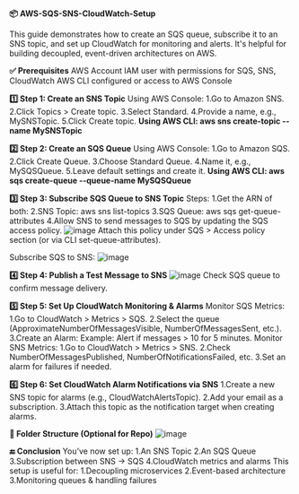 **📦 AWS-SQS-SNS-CloudWatch-Setup**

This guide demonstrates how to create an SQS queue, subscribe it to an SNS topic, and set up CloudWatch for monitoring and alerts. It's helpful for building decoupled, event-driven architectures on AWS.

**✅ Prerequisites**
AWS Account
IAM user with permissions for SQS, SNS, CloudWatch
AWS CLI configured or access to AWS Console

**1️⃣ Step 1: Create an SNS Topic**
Using AWS Console:
1.Go to Amazon SNS.
2.Click Topics > Create topic.
3.Select Standard.
4.Provide a name, e.g., MySNSTopic.
5.Click Create topic.
**Using AWS CLI:
aws sns create-topic --name MySNSTopic**

**2️⃣ Step 2: Create an SQS Queue**
Using AWS Console:
1.Go to Amazon SQS.
2.Click Create Queue.
3.Choose Standard Queue.
4.Name it, e.g., MySQSQueue.
5.Leave default settings and create it.
**Using AWS CLI:
**aws sqs create-queue --queue-name MySQSQueue****

**3️⃣ Step 3: Subscribe SQS Queue to SNS Topic**
Steps:
1.Get the ARN of both:
2.SNS Topic: aws sns list-topics
3.SQS Queue: aws sqs get-queue-attributes
4.Allow SNS to send messages to SQS by updating the SQS access policy.
![image](https://github.com/user-attachments/assets/582ee29a-ce0b-4473-948b-6944b3d26aef)
Attach this policy under SQS > Access policy section (or via CLI set-queue-attributes).

Subscribe SQS to SNS:
![image](https://github.com/user-attachments/assets/4e2aa105-3780-47a8-a718-76bfefb43dde)
  
**4️⃣ Step 4: Publish a Test Message to SNS**
![image](https://github.com/user-attachments/assets/64e60ff6-e951-4fe8-803a-301735106faf)
Check SQS queue to confirm message delivery.

**5️⃣ Step 5: Set Up CloudWatch Monitoring & Alarms**
Monitor SQS Metrics:
1.Go to CloudWatch > Metrics > SQS.
2.Select the queue (ApproximateNumberOfMessagesVisible, NumberOfMessagesSent, etc.).
3.Create an Alarm:
       Example: Alert if messages > 10 for 5 minutes.
Monitor SNS Metrics:
1.Go to CloudWatch > Metrics > SNS.
2.Check NumberOfMessagesPublished, NumberOfNotificationsFailed, etc.
3.Set an alarm for failures if needed.

**6️⃣ Step 6: Set CloudWatch Alarm Notifications via SNS**
1.Create a new SNS topic for alarms (e.g., CloudWatchAlertsTopic).
2.Add your email as a subscription.
3.Attach this topic as the notification target when creating alarms.

**📁 Folder Structure (Optional for Repo)**
![image](https://github.com/user-attachments/assets/b5782d1a-b0e1-412c-aed9-20fbed3592f4)

**🔚 Conclusion**
You’ve now set up:
1.An SNS Topic
2.An SQS Queue
3.Subscription between SNS → SQS
4.CloudWatch metrics and alarms
This setup is useful for:
1.Decoupling microservices
2.Event-based architecture
3.Monitoring queues & handling failures
